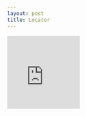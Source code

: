 ```yaml
---
layout: post
title: Locator
---
```


<div id="iframewrapper">
    <iframe allowtransparency="true" frameborder="0" height="170" id="mentalhealthtreatmentfinder" marginheight="0" marginwidth="0" name="mentalhealthtreatmentfinder" scrolling="no" src="https://findtreatment.samhsa.gov/locator/widget/170?sType=SA&sCodes=SA,DT" title="Samhsa.gov" width="170"> https://findtreatment.samhsa.gov/locator/widget/170 </iframe>
</div>

<script>
    function getUrlVars() {
        var vars = {};
        var parts = window.location.href.replace(/[?&]+([^=&]+)=([^&]*)/gi, function(m,key,value) {
            vars[key] = value;
        });
        return vars;
    }

    var treatment = "sType="+getUrlVars()["treatment"];
    var code = "sCodes="+getUrlVars()["code"];

    document.getElementById("mentalhealthtreatmentfinder").src = "https://findtreatment.samhsa.gov/locator/widget/170?"+treatment+"&"+code;

</script>